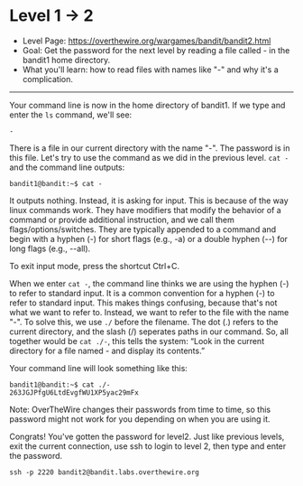 # Level 1 -> 2

- Level Page: https://overthewire.org/wargames/bandit/bandit2.html
- Goal: Get the password for the next level by reading a file called - in the bandit1 home directory.
- What you'll learn: how to read files with names like "-" and why it's a complication.
---
Your command line is now in the home directory of bandit1. If we type and enter the `ls` command, we'll see:
```
-
```

There is a file in our current directory with the name "-". The password is in this file. Let's try to use the command as we did in the previous level. `cat -` and the command line outputs:
```
bandit1@bandit:~$ cat -

```
It outputs nothing. Instead, it is asking for input. This is because of the way linux commands work. They have modifiers that modify the behavior of a command or provide additional instruction, and we call them flags/options/switches. They are typically appended to a command and begin with a hyphen (-) for short flags (e.g., -a) or a double hyphen (--) for long flags (e.g., --all).

To exit input mode, press the shortcut Ctrl+C.

When we enter `cat -`, the command line thinks we are using the hyphen (-) to refer to standard input. It is a common convention for a hyphen (-) to refer to standard input. This makes things confusing, because that's not what we want to refer to. Instead, we want to refer to the file with the name "-". To solve this, we use `./` before the filename. The dot (.) refers to the current directory, and the slash (/) seperates paths in our command. So, all together would be `cat ./-`, this tells the system: “Look in the current directory for a file named - and display its contents.”

Your command line will look something like this:
```
bandit1@bandit:~$ cat ./-
263JGJPfgU6LtdEvgfWU1XP5yac29mFx
```
Note: OverTheWire changes their passwords from time to time, so this password might not work for you depending on when you are using it.

Congrats! You've gotten the password for level2. Just like previous levels, exit the current connection, use ssh to login to level 2, then type and enter the password.

```
ssh -p 2220 bandit2@bandit.labs.overthewire.org
```